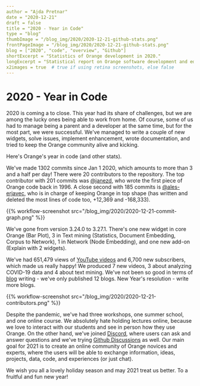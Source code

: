 ```yaml
---
author = "Ajda Pretnar"
date = "2020-12-21"
draft = false
title = "2020 - Year in Code"
type = "blog"
thumbImage = "/blog_img/2020/2020-12-21-github-stats.png"
frontPageImage = "/blog_img/2020/2020-12-21-github-stats.png"
blog = ["2020", "code", "overview", "Github"]
shortExcerpt = "Statistics of Orange development in 2020."
longExcerpt = "Statistical report on Orange software development and educational content for 2020."
x2images = true  # true if using retina screenshots, else false
---
```


# 2020 - Year in Code

2020 is coming a to close. This year had its share of challenges, but we are among the lucky ones being able to work from home. Of course, some of us had to manage being a parent and a developer at the same time, but for the most part, we were successful. We've managed to write a couple of new widgets, solve issues, implement enhancement, wrote documentation, and tried to keep the Orange community alive and kicking.

Here's Orange's year in code (and other stats).

We've made 1302 commits since Jan 1 2020, which amounts to more than 3 and a half per day! There were 20 contributors to the repository. The top contributor with 201 commits was [@janezd](https://github.com/janezd), who wrote the first piece of Orange code back in 1996. A close second with 185 commits is [@ales-erjavec](https://github.com/ales-erjavec), who is in charge of keeping Orange in top shape (has written and deleted the most lines of code too, +12,369 and -168,333).

{{% workflow-screenshot src="/blog_img/2020/2020-12-21-commit-graph.png" %}}

We've gone from version 3.24.0 to 3.27.1. There's one new widget in core Orange (Bar Plot), 3 in Text mining (Statistics, Document Embedding, Corpus to Network), 1 in Network (Node Embedding), and one new add-on (Explain with 2 widgets).

We've had 651,479 views of [YouTube videos](https://www.youtube.com/c/OrangeDataMining) and 6,700 new subscribers, which made us really happy! We produced 7 new videos, 3 about analyzing COVID-19 data and 4 about text mining. We've not been so good in terms of [blog](https://orange.biolab.si/blog/) writing - we've only published 12 blogs. New Year's resolution - write more blogs.

{{% workflow-screenshot src="/blog_img/2020/2020-12-21-contributors.png" %}}

Despite the pandemic, we've had three workshops, one summer school, and one online course. We absolutely hate holding lectures online, because we love to interact with our students and see in person how they use Orange. On the other hand, we've joined [Discord](https://discord.gg/FWrfeXV), where users can ask and answer questions and we've trying [Github Discussions](https://github.com/biolab/orange3/discussions) as well. Our main goal for 2021 is to create an online community of Orange novices and experts, where the users will be able to exchange information, ideas, projects, data, code, and experiences (or just chat).

We wish you all a lovely holiday season and may 2021 treat us better. To a fruitful and fun new year!
